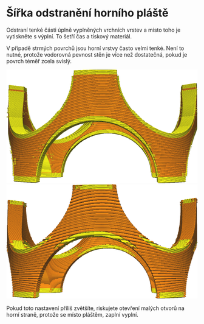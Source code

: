 Šířka odstranění horního pláště
====

Odstraní tenké části úplně vyplněných vrchních vrstev a místo toho je vytiskněte s výplní. To šetří čas a tiskový materiál.

V případě strmých povrchů jsou horní vrstvy často velmi tenké. Není to nutné, protože vodorovná pevnost stěn je více než dostatečná, pokud je povrch téměř zcela svislý.

![Před odstraněním](../../../articles/images/skin_preshrink_original.png)
![Po odstranění](../../../articles/images/skin_preshrink_shrunk.png)

Pokud toto nastavení příliš zvětšíte, riskujete otevření malých otvorů na horní straně, protože se místo pláštěm, zaplní vyplní.
